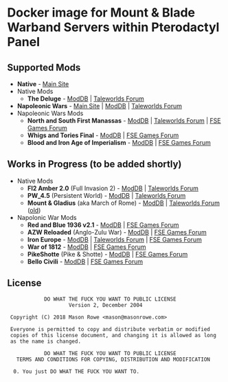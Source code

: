 # Docker image for Mount & Blade Warband Servers within Pterodactyl Panel

## Supported Mods

* **Native** - [Main Site](https://www.taleworlds.com/en/Games/Warband)
* Native Mods
    * **The Deluge** - [ModDB](http://www.moddb.com/mods/the-deluge) | [Taleworlds Forum](https://forums.taleworlds.com/index.php?board=274.0)
* **Napoleonic Wars** - [Main Site](https://www.taleworlds.com/en/Games/NapoleonicWars) | [ModDB](http://www.moddb.com/games/mountblade-warband-napoleonic-wars) | [Taleworlds Forum](https://forums.taleworlds.com/index.php/board,280.0.html)
* Napoleonic Wars Mods
    * **North and South First Manassas** - [ModDB](http://www.moddb.com/mods/north-south-first-manassas) | [Taleworlds Forum](https://forums.taleworlds.com/index.php/board,309.0.html) | [FSE Games Forum](https://www.fsegames.eu/forum/index.php?board=34.0)
    * **Whigs and Tories Final** - [ModDB](http://www.moddb.com/mods/whigs-and-tories) | [FSE Games Forum](https://www.fsegames.eu/forum/index.php?board=150.0)
    * **Blood and Iron Age of Imperialism** - [ModDB](http://www.moddb.com/mods/blood-and-iron) | [FSE Games Forum](https://www.fsegames.eu/forum/index.php?board=111.0)
    
## Works in Progress (to be added shortly)

* Native Mods
    * **FI2 Amber 2.0** (Full Invasion 2) - [ModDB](http://www.moddb.com/mods/full-invasion-2) | [Taleworlds Forum](https://forums.taleworlds.com/index.php/board,325.0.html)
    * **PW_4.5** (Persistent World) - [ModDB](http://www.moddb.com/mods/persistent-world-mod) | [Taleworlds Forum](https://forums.taleworlds.com/index.php/board,184.0.html)
    * **Mount & Gladius** (aka March of Rome) - [ModDB](http://www.moddb.com/mods/march-of-rome) | [Taleworlds Forum](https://forums.taleworlds.com/index.php/board,268.0.html) ([old](https://forums.taleworlds.com/index.php/board,358.0.html))
* Napolonic War Mods
    * **Red and Blue 1936 v2.1** - [ModDB](http://www.moddb.com/mods/red-and-blue-1936) | [FSE Games Forum](https://www.fsegames.eu/forum/index.php?board=136.0)
    * **AZW Reloaded** (Anglo-Zulu War) - [ModDB](http://www.moddb.com/mods/azw-reloaded) | [FSE Games Forum](https://www.fsegames.eu/forum/index.php?board=95.0)
    * **Iron Europe** - [ModDB](http://www.moddb.com/mods/iron-europe-ww1-mod) | [Taleworlds Forum](https://forums.taleworlds.com/index.php?board=352.0) | [FSE Games Forum](https://www.fsegames.eu/forum/index.php?board=127.0)
    * **War of 1812** - [ModDB](http://www.moddb.com/mods/the-war-of-1812) | [FSE Games Forum](https://www.fsegames.eu/forum/index.php?board=139.0)
    * **PikeShotte** (Pike & Shotte) - [ModDB](http://www.moddb.com/mods/pike-shotte-english-civil-war) | [FSE Games Forum](https://www.fsegames.eu/forum/index.php?board=183.0)
    * **Bello Civili** - [ModDB](http://www.moddb.com/mods/bello-civili-the-roman-civil-war) | [FSE Games Forum](https://www.fsegames.eu/forum/index.php?board=118.0)
    

## License
```
            DO WHAT THE FUCK YOU WANT TO PUBLIC LICENSE
                    Version 2, December 2004

 Copyright (C) 2018 Mason Rowe <mason@masonrowe.com>

 Everyone is permitted to copy and distribute verbatim or modified
 copies of this license document, and changing it is allowed as long
 as the name is changed.

            DO WHAT THE FUCK YOU WANT TO PUBLIC LICENSE
   TERMS AND CONDITIONS FOR COPYING, DISTRIBUTION AND MODIFICATION

  0. You just DO WHAT THE FUCK YOU WANT TO.
```
